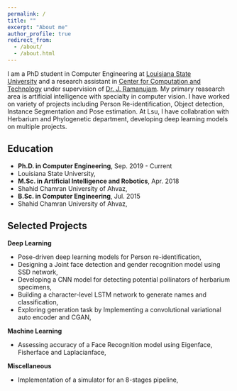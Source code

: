 ```yaml
---
permalink: /
title: ""
excerpt: "About me"
author_profile: true
redirect_from: 
  - /about/
  - /about.html
---
```


I am a PhD student in Computer Engineering at [Louisiana State University](https://www.lsu.edu) and a research assistant in [Center for Computation and Technology](https://www.cct.lsu.edu) under supervision of [Dr. J. Ramanujam](https://www.ece.lsu.edu/jxr/jxr.html). My primary reasearch area is artificial intelligence with specialty in computer vision. I have worked on variety of projects including Person Re-identification, Object detection, Instance Segmentation and Pose estimation. At Lsu, I have collabration with Herbarium and Phylogenetic department, developing deep learning models on multiple projects.

Education
------

- **Ph.D. in Computer Engineering**,  Sep. 2019 - Current
- Louisiana State University,
- **M.Sc. in Artificial Intelligence and Robotics**, Apr. 2018
- Shahid Chamran University of Ahvaz, 
- **B.Sc. in Computer Engineering**, Jul. 2015
- Shahid Chamran University of Ahvaz, 


Selected Projects
------

**Deep Learning**

- Pose-driven deep learning models for Person re-identification,
- Designing a Joint face detection and gender recognition model using SSD network,
- Developing a CNN model for detecting potential pollinators of herbarium specimens,
- Building a character-level LSTM network to generate names and classification,
- Exploring generation task by Implementing a convolutional variational auto encoder and CGAN,



**Machine Learning**

- Assessing accuracy of a Face Recognition model using Eigenface, Fisherface and Laplacianface,



**Miscellaneous**

- Implementation of a simulator for an 8-stages pipeline,

